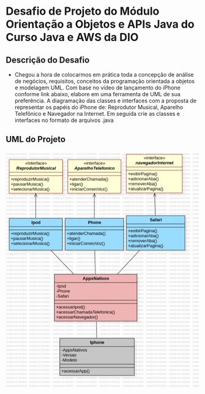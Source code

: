 # Desafio de Projeto do Módulo Orientação a Objetos e APIs Java do Curso Java e AWS da DIO

## Descrição do Desafio
- Chegou a hora de colocarmos em prática toda a concepção de análise de negócios, requisitos, conceitos da programação orientada a objetos e modelagem UML. Com base no vídeo de lançamento do iPhone conforme link abaixo, elabore em uma ferramenta de UML de sua preferência. A diagramação das classes e interfaces com a proposta de representar os papéis do iPhone de: Reprodutor Musical, Aparelho Telefônico e Navegador na Internet. Em seguida crie as classes e interfaces no formato de arquivos .java

## UML do Projeto
<img src="Iphone.jpg" alt="UML Classes Iphone"><br>